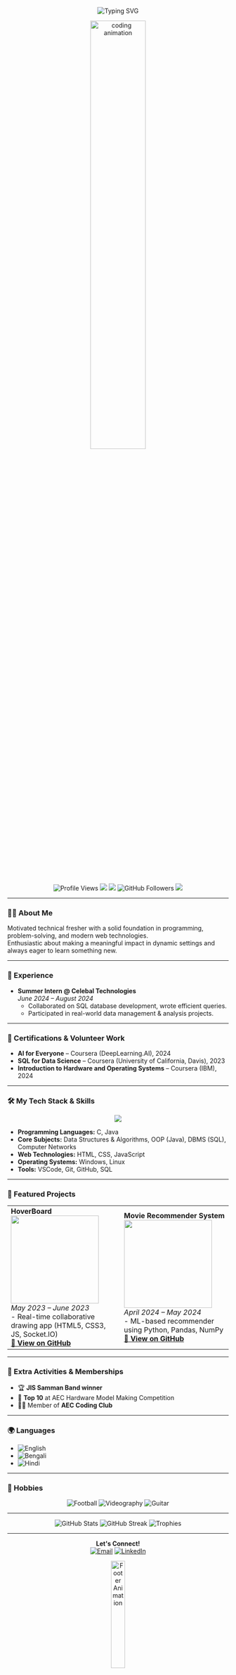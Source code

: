 <p align="center">
  <img src="https://readme-typing-svg.herokuapp.com/?lines=Hi,+I'm+Deepayan+Das!;Motivated+Tech+Fresher+from+West+Bengal;Problem+Solver,+Lifelong+Learner;Open+to+Opportunities&center=true&width=650&height=45&color=58a6ff&vCenter=true&size=24" alt="Typing SVG" />
</p>

<p align="center">
  <img src="https://media.giphy.com/media/gM5qFksULw54NMWyry/giphy.gif" width="50%" alt="coding animation"/>
</p>

<p align="center">
  <img src="https://komarev.com/ghpvc/?username=Deepayon&label=Profile%20views&color=0e75b6&style=flat" alt="Profile Views" />
  <img src="https://img.shields.io/badge/Location-West%20Bengal,%20IN-blue?style=flat&logo=google-maps" />
  <img src="https://img.shields.io/badge/Email-deepayandas42@gmail.com-red?style=flat&logo=gmail" />
  <img src="https://img.shields.io/github/followers/Deepayon?label=Follow&style=social" alt="GitHub Followers"/>
  <a href="https://www.linkedin.com/in/deepayandas42/"><img src="https://img.shields.io/badge/LinkedIn-0077B5?style=flat&logo=linkedin&logoColor=white"/></a>
</p>

---

### 👨‍💻 About Me

Motivated technical fresher with a solid foundation in programming, problem-solving, and modern web technologies.  
Enthusiastic about making a meaningful impact in dynamic settings and always eager to learn something new.

---

### 💼 Experience

- **Summer Intern @ Celebal Technologies**  
  _June 2024 – August 2024_  
  - Collaborated on SQL database development, wrote efficient queries.
  - Participated in real-world data management & analysis projects.

---

### 📜 Certifications & Volunteer Work

- **AI for Everyone** – Coursera (DeepLearning.AI), 2024
- **SQL for Data Science** – Coursera (University of California, Davis), 2023
- **Introduction to Hardware and Operating Systems** – Coursera (IBM), 2024

---

### 🛠️ My Tech Stack & Skills

<p align="center">
  <img src="https://skillicons.dev/icons?i=c,java,python,html,css,javascript,sql,linux,windows,git,github,vscode" />
</p>

- **Programming Languages:** C, Java  
- **Core Subjects:** Data Structures & Algorithms, OOP (Java), DBMS (SQL), Computer Networks  
- **Web Technologies:** HTML, CSS, JavaScript  
- **Operating Systems:** Windows, Linux  
- **Tools:** VSCode, Git, GitHub, SQL

---

### 🌟 Featured Projects

<table>
  <tr>
    <td>
      <b>HoverBoard</b>  
      <br>
      <img src="https://media.giphy.com/media/26tn33aiTi1jkl6H6/giphy.gif" width="200"/>  
      <br>
      <i>May 2023 – June 2023</i><br>
      - Real-time collaborative drawing app (HTML5, CSS3, JS, Socket.IO)<br>
      <a href="https://github.com/Deepayon/HoverBoard"><b>🔗 View on GitHub</b></a>
    </td>
    <td>
      <b>Movie Recommender System</b>
      <br>
      <img src="https://media.giphy.com/media/3o7aD2saalBwwftBIY/giphy.gif" width="200"/>
      <br>
      <i>April 2024 – May 2024</i><br>
      - ML-based recommender using Python, Pandas, NumPy<br>
      <a href="https://github.com/Deepayon/Movie-Recommender"><b>🔗 View on GitHub</b></a>
    </td>
  </tr>
</table>

---

### 🌱 Extra Activities & Memberships

- 🏆 **JIS Samman Band winner**
- 🏅 **Top 10** at AEC Hardware Model Making Competition
- 👨‍💻 Member of **AEC Coding Club**

---

### 🌍 Languages

- ![English](https://img.shields.io/badge/English-Professional--working--proficiency-blue)
- ![Bengali](https://img.shields.io/badge/Bengali-Native--bilingual-brightgreen)
- ![Hindi](https://img.shields.io/badge/Hindi-Native--bilingual-yellow)

---

### 🎸 Hobbies

<p align="center">
  <img src="https://img.icons8.com/color/48/000000/soccer-ball.png" title="Football"/>
  <img src="https://img.icons8.com/color/48/000000/video-editing.png" title="Videography"/>
  <img src="https://img.icons8.com/color/48/000000/guitar.png" title="Guitar"/>
</p>

---

<!-- GitHub Stats -->
<p align="center">
  <img src="https://github-readme-stats.vercel.app/api?username=Deepayon&show_icons=true&theme=github_dark" alt="GitHub Stats" />
  <img src="https://streak-stats.demolab.com?user=Deepayon&theme=github-dark&hide_border=true" alt="GitHub Streak" />
  <img src="https://github-profile-trophy.vercel.app/?username=Deepayon&theme=algolia&row=1" alt="Trophies" />
</p>

---

<p align="center">
  <b>Let's Connect!</b> <br>
  <a href="mailto:deepayandas42@gmail.com"><img src="https://img.icons8.com/color/48/000000/gmail-new.png" title="Email"/></a>
  <a href="https://www.linkedin.com/in/deepayandas42/"><img src="https://img.icons8.com/color/48/000000/linkedin.png" title="LinkedIn"/></a>
</p>

<p align="center">
  <img src="https://media.giphy.com/media/3oEjI6SIIHBdRxXI40/giphy.gif" width="25%" alt="Footer Animation"/>
</p>
